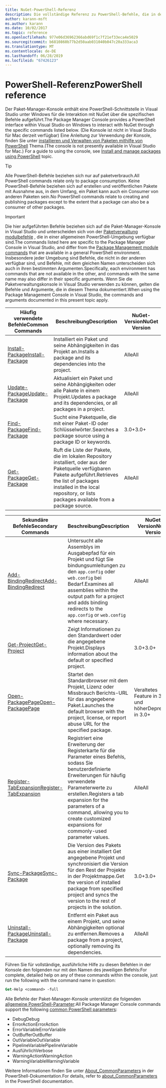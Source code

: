 ```yaml
---
title: NuGet-PowerShell-Referenz
description: Die vollständige Referenz zu PowerShell-Befehle, die in der NuGet-Paket-Manager-Konsole in Visual Studio verfügbar.
author: karann-msft
ms.author: karann
ms.date: 10/02/2017
ms.topic: reference
ms.openlocfilehash: 977e06d36962366abd69f1c7f21ef33eca4e5029
ms.sourcegitcommit: b6810860b77b2d50aab031040b047c20a333aca3
ms.translationtype: MT
ms.contentlocale: de-DE
ms.lasthandoff: 06/28/2019
ms.locfileid: "67426123"
---
```

# <a name="powershell-reference"></a><span data-ttu-id="fc18e-103">PowerShell-Referenz</span><span class="sxs-lookup"><span data-stu-id="fc18e-103">PowerShell reference</span></span>

<span data-ttu-id="fc18e-104">Der Paket-Manager-Konsole enthält eine PowerShell-Schnittstelle in Visual Studio unter Windows für die Interaktion mit NuGet über die spezifischen Befehle aufgeführt.</span><span class="sxs-lookup"><span data-stu-id="fc18e-104">The Package Manager Console provides a PowerShell interface within Visual Studio on Windows to interact with NuGet through the specific commands listed below.</span></span> <span data-ttu-id="fc18e-105">(Die Konsole ist nicht in Visual Studio für Mac derzeit verfügbar) Eine Anleitung zur Verwendung der Konsole, finden Sie unter [installieren und Verwalten von Paketen mithilfe von PowerShell](../tools/package-manager-console.md) Thema.</span><span class="sxs-lookup"><span data-stu-id="fc18e-105">(The console is not presently available in Visual Studio for Mac.) For a guide to using the console, see [Install and manage packages using PowerShell](../tools/package-manager-console.md) topic.</span></span>

> [!Tip]
> <span data-ttu-id="fc18e-106">Alle PowerShell-Befehle beziehen sich nur auf paketverbrauch.</span><span class="sxs-lookup"><span data-stu-id="fc18e-106">All PowerShell commands relate only to package consumption.</span></span> <span data-ttu-id="fc18e-107">Keine PowerShell-Befehle beziehen sich auf erstellen und veröffentlichen Pakete mit Ausnahme aus, in dem Umfang, ein Paket kann auch ein Consumer von anderen Paketen sein.</span><span class="sxs-lookup"><span data-stu-id="fc18e-107">No PowerShell commands relate to creating and publishing packages except to the extent that a package can also be a consumer of other packages.</span></span>

> [!Important]
> <span data-ttu-id="fc18e-108">Die hier aufgeführten Befehle beziehen sich auf die Paket-Manager-Konsole in Visual Studio und unterscheiden sich von der [Paketverwaltung modulbefehle](/powershell/module/packagemanagement/?view=powershell-6) , die in einer allgemeinen PowerShell-Umgebung verfügbar sind.</span><span class="sxs-lookup"><span data-stu-id="fc18e-108">The commands listed here are specific to the Package Manager Console in Visual Studio, and differ from the [Package Management module commands](/powershell/module/packagemanagement/?view=powershell-6) that are available in a general PowerShell environment.</span></span> <span data-ttu-id="fc18e-109">Insbesondere jeder Umgebung sind Befehle, die nicht in der anderen verfügbar sind, und Befehle, mit dem gleichen Namen unterscheiden sich auch in ihren bestimmten Argumenten.</span><span class="sxs-lookup"><span data-stu-id="fc18e-109">Specifically, each environment has commands that are not available in the other, and commands with the same name may also differ in their specific arguments.</span></span> <span data-ttu-id="fc18e-110">Wenn Sie die Paketverwaltungskonsole in Visual Studio verwenden zu können, gelten die Befehle und Argumente, die in diesem Thema dokumentiert.</span><span class="sxs-lookup"><span data-stu-id="fc18e-110">When using the Package Management Console in Visual Studio, the commands and arguments documented in this present topic apply.</span></span>

| <span data-ttu-id="fc18e-111">Häufig verwendete Befehle</span><span class="sxs-lookup"><span data-stu-id="fc18e-111">Common Commands</span></span> | <span data-ttu-id="fc18e-112">Beschreibung</span><span class="sxs-lookup"><span data-stu-id="fc18e-112">Description</span></span> | <span data-ttu-id="fc18e-113">NuGet-Version</span><span class="sxs-lookup"><span data-stu-id="fc18e-113">NuGet Version</span></span> |
| --- | --- | --- |
| [<span data-ttu-id="fc18e-114">Install-Package</span><span class="sxs-lookup"><span data-stu-id="fc18e-114">Install-Package</span></span>](ps-ref-install-package.md) | <span data-ttu-id="fc18e-115">Installiert ein Paket und seine Abhängigkeiten in das Projekt an.</span><span class="sxs-lookup"><span data-stu-id="fc18e-115">Installs a package and its dependencies into the project.</span></span> | <span data-ttu-id="fc18e-116">Alle</span><span class="sxs-lookup"><span data-stu-id="fc18e-116">All</span></span> |
| [<span data-ttu-id="fc18e-117">Update-Package</span><span class="sxs-lookup"><span data-stu-id="fc18e-117">Update-Package</span></span>](ps-ref-update-package.md) | <span data-ttu-id="fc18e-118">Aktualisiert ein Paket und seine Abhängigkeiten oder alle Pakete in einem Projekt.</span><span class="sxs-lookup"><span data-stu-id="fc18e-118">Updates a package and its dependencies, or all packages in a project.</span></span> | <span data-ttu-id="fc18e-119">Alle</span><span class="sxs-lookup"><span data-stu-id="fc18e-119">All</span></span> |
| [<span data-ttu-id="fc18e-120">Find-Package</span><span class="sxs-lookup"><span data-stu-id="fc18e-120">Find-Package</span></span>](ps-ref-find-package.md) | <span data-ttu-id="fc18e-121">Sucht eine Paketquelle, die mit einer Paket-ID oder Schlüsselwörter.</span><span class="sxs-lookup"><span data-stu-id="fc18e-121">Searches a package source using a package ID or keywords.</span></span> | <span data-ttu-id="fc18e-122">3.0+</span><span class="sxs-lookup"><span data-stu-id="fc18e-122">3.0+</span></span> |
| [<span data-ttu-id="fc18e-123">Get-Package</span><span class="sxs-lookup"><span data-stu-id="fc18e-123">Get-Package</span></span>](ps-ref-get-package.md) | <span data-ttu-id="fc18e-124">Ruft die Liste der Pakete, die im lokalen Repository installiert, oder aus der Paketquelle verfügbaren Pakete aufgeführt.</span><span class="sxs-lookup"><span data-stu-id="fc18e-124">Retrieves the list of packages installed in the local repository, or lists packages available from a package source.</span></span> | <span data-ttu-id="fc18e-125">Alle</span><span class="sxs-lookup"><span data-stu-id="fc18e-125">All</span></span> |

| <span data-ttu-id="fc18e-126">Sekundäre Befehle</span><span class="sxs-lookup"><span data-stu-id="fc18e-126">Secondary Commands</span></span> | <span data-ttu-id="fc18e-127">Beschreibung</span><span class="sxs-lookup"><span data-stu-id="fc18e-127">Description</span></span> | <span data-ttu-id="fc18e-128">NuGet-Version</span><span class="sxs-lookup"><span data-stu-id="fc18e-128">NuGet Version</span></span> |
| --- | --- | --- |
| [<span data-ttu-id="fc18e-129">Add-BindingRedirect</span><span class="sxs-lookup"><span data-stu-id="fc18e-129">Add-BindingRedirect</span></span>](ps-ref-add-bindingredirect.md) | <span data-ttu-id="fc18e-130">Untersucht alle Assemblys im Ausgabepfad für ein Projekt und fügt Sie bindungsumleitungen zu den `app.config` oder `web.config` bei Bedarf.</span><span class="sxs-lookup"><span data-stu-id="fc18e-130">Examines all assemblies within the output path for a project and adds binding redirects to the `app.config` or `web.config` where necessary.</span></span> | <span data-ttu-id="fc18e-131">Alle</span><span class="sxs-lookup"><span data-stu-id="fc18e-131">All</span></span> |
| [<span data-ttu-id="fc18e-132">Get-Project</span><span class="sxs-lookup"><span data-stu-id="fc18e-132">Get-Project</span></span>](ps-ref-get-project.md) | <span data-ttu-id="fc18e-133">Zeigt Informationen zu den Standardwert oder die angegebene Projekt.</span><span class="sxs-lookup"><span data-stu-id="fc18e-133">Displays information about the default or specified project.</span></span> | <span data-ttu-id="fc18e-134">3.0+</span><span class="sxs-lookup"><span data-stu-id="fc18e-134">3.0+</span></span> |
| [<span data-ttu-id="fc18e-135">Open-PackagePage</span><span class="sxs-lookup"><span data-stu-id="fc18e-135">Open-PackagePage</span></span>](ps-ref-open-packagepage.md) | <span data-ttu-id="fc18e-136">Startet den Standardbrowser mit dem Projekt, Lizenz oder Missbrauch Berichts-URL für das angegebene Paket.</span><span class="sxs-lookup"><span data-stu-id="fc18e-136">Launches the default browser with the project, license, or report abuse URL for the specified package.</span></span> | <span data-ttu-id="fc18e-137">Veraltetes Feature in 3.0 und höher</span><span class="sxs-lookup"><span data-stu-id="fc18e-137">Deprecated in 3.0+</span></span> |
| [<span data-ttu-id="fc18e-138">Register-TabExpansion</span><span class="sxs-lookup"><span data-stu-id="fc18e-138">Register-TabExpansion</span></span>](ps-ref-register-tabexpansion.md) | <span data-ttu-id="fc18e-139">Registriert eine Erweiterung der Registerkarte für die Parameter eines Befehls, sodass Sie benutzerdefinierte Erweiterungen für häufig verwendete Parameterwerte zu erstellen.</span><span class="sxs-lookup"><span data-stu-id="fc18e-139">Registers a tab expansion for the parameters of a command, allowing you to create customized expansions for commonly-used parameter values.</span></span> | <span data-ttu-id="fc18e-140">Alle</span><span class="sxs-lookup"><span data-stu-id="fc18e-140">All</span></span> |
| [<span data-ttu-id="fc18e-141">Sync-Package</span><span class="sxs-lookup"><span data-stu-id="fc18e-141">Sync-Package</span></span>](ps-ref-sync-package.md) | <span data-ttu-id="fc18e-142">Die Version des Pakets aus einer installiert Get angegebene Projekt und synchronisiert die Version für den Rest der Projekte in der Projektmappe.</span><span class="sxs-lookup"><span data-stu-id="fc18e-142">Get the version of installed package from specified project and syncs the version to the rest of projects in the solution.</span></span> | <span data-ttu-id="fc18e-143">3.0+</span><span class="sxs-lookup"><span data-stu-id="fc18e-143">3.0+</span></span> |
| [<span data-ttu-id="fc18e-144">Uninstall-Package</span><span class="sxs-lookup"><span data-stu-id="fc18e-144">Uninstall-Package</span></span>](ps-ref-uninstall-package.md) | <span data-ttu-id="fc18e-145">Entfernt ein Paket aus einem Projekt, und seine Abhängigkeiten optional zu entfernen.</span><span class="sxs-lookup"><span data-stu-id="fc18e-145">Removes a package from a project, optionally removing its dependencies.</span></span> | <span data-ttu-id="fc18e-146">Alle</span><span class="sxs-lookup"><span data-stu-id="fc18e-146">All</span></span> |

<span data-ttu-id="fc18e-147">Führen Sie für vollständige, ausführliche Hilfe zu diesen Befehlen in der Konsole den folgenden nur mit den Namen des jeweiligen Befehls:</span><span class="sxs-lookup"><span data-stu-id="fc18e-147">For complete, detailed help on any of these commands within the console, just run the following with the command name in question:</span></span>

```ps
Get-Help <command> -full
```

<span data-ttu-id="fc18e-148">Alle Befehle der Paket-Manager-Konsole unterstützt die folgenden [allgemeine PowerShell-Parameter](http://go.microsoft.com/fwlink/?LinkID=113216):</span><span class="sxs-lookup"><span data-stu-id="fc18e-148">All Package Manager Console commands support the following [common PowerShell parameters](http://go.microsoft.com/fwlink/?LinkID=113216):</span></span>

- <span data-ttu-id="fc18e-149">Debug</span><span class="sxs-lookup"><span data-stu-id="fc18e-149">Debug</span></span>
- <span data-ttu-id="fc18e-150">ErrorAction</span><span class="sxs-lookup"><span data-stu-id="fc18e-150">ErrorAction</span></span>
- <span data-ttu-id="fc18e-151">ErrorVariable</span><span class="sxs-lookup"><span data-stu-id="fc18e-151">ErrorVariable</span></span>
- <span data-ttu-id="fc18e-152">OutBuffer</span><span class="sxs-lookup"><span data-stu-id="fc18e-152">OutBuffer</span></span>
- <span data-ttu-id="fc18e-153">OutVariable</span><span class="sxs-lookup"><span data-stu-id="fc18e-153">OutVariable</span></span>
- <span data-ttu-id="fc18e-154">PipelineVariable</span><span class="sxs-lookup"><span data-stu-id="fc18e-154">PipelineVariable</span></span>
- <span data-ttu-id="fc18e-155">Ausführlich</span><span class="sxs-lookup"><span data-stu-id="fc18e-155">Verbose</span></span>
- <span data-ttu-id="fc18e-156">WarningAction</span><span class="sxs-lookup"><span data-stu-id="fc18e-156">WarningAction</span></span>
- <span data-ttu-id="fc18e-157">WarningVariable</span><span class="sxs-lookup"><span data-stu-id="fc18e-157">WarningVariable</span></span>

<span data-ttu-id="fc18e-158">Weitere Informationen finden Sie unter [About_CommonParameters](http://go.microsoft.com/fwlink/?LinkID=113216) in der PowerShell-Dokumentation.</span><span class="sxs-lookup"><span data-stu-id="fc18e-158">For details, refer to [about_CommonParameters](http://go.microsoft.com/fwlink/?LinkID=113216) in the PowerShell documentation.</span></span>
